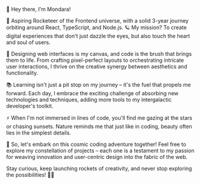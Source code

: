 👋 Hey there, I'm Mondara!

🚀 Aspiring Rocketeer of the Frontend universe, with a solid 3-year journey orbiting around React, TypeScript, and Node.js. 🪐 My mission? To create digital experiences that don't just dazzle the eyes, but also touch the heart and soul of users.

🎨 Designing web interfaces is my canvas, and code is the brush that brings them to life. From crafting pixel-perfect layouts to orchestrating intricate user interactions, I thrive on the creative synergy between aesthetics and functionality.

📚 Learning isn't just a pit stop on my journey – it's the fuel that propels me forward. Each day, I embrace the exciting challenge of absorbing new technologies and techniques, adding more tools to my intergalactic developer's toolkit.

⚡️ When I'm not immersed in lines of code, you'll find me gazing at the stars or chasing sunsets. Nature reminds me that just like in coding, beauty often lies in the simplest details.

🌌 So, let's embark on this cosmic coding adventure together! Feel free to explore my constellation of projects – each one is a testament to my passion for weaving innovation and user-centric design into the fabric of the web.

Stay curious, keep launching rockets of creativity, and never stop exploring the possibilities! 🌟🚀
